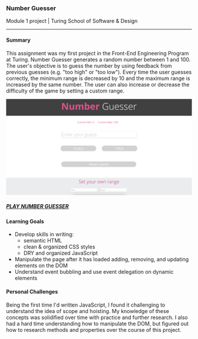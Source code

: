 ### Number Guesser
Module 1 project | Turing School of Software & Design

---

#### Summary
This assignment was my first project in the Front-End Engineering Program at Turing. Number Guesser generates a random number between 1 and 100. The user's objective is to guess the number by using feedback from previous guesses (e.g. "too high" or "too low"). Every time the user guesses correctly, the minimum range is decreased by 10 and the maximum range is increased by the same number. The user can also increase or decrease the difficulty of the game by setting a custom range. 

![Gif of Number Guesser](https://github.com/michellehoffman/number-guesser/blob/master/number-guesser-1.gif)

##### [PLAY NUMBER GUESSER](https://michellehoffman.github.io/number-guesser/)

#### Learning Goals
  * Develop skills in writing:
    * semantic HTML
    * clean & organized CSS styles
    * DRY and organized JavaScript
  * Manipulate the page after it has loaded adding, removing, and updating elements on the DOM
  * Understand event bubbling and use event delegation on dynamic elements

#### Personal Challenges
Being the first time I'd written JavaScript, I found it challenging to understand the idea of scope and hoisting. My knowledge of these concepts was solidified over time with practice and further research. I also had a hard time understanding how to manipulate the DOM, but figured out how to research methods and properties over the course of this project. 

